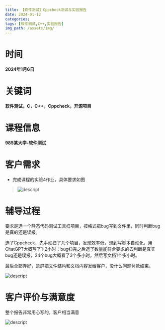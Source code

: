 ```yaml
---
title: 【软件测试】Cppcheck测试与实验报告
date: 2024-01-12
categories:
tags: [软件测试,C++,实验报告]
img_path: /assets/img/
---
```



时间
====

**2024年1月6日**

关键词
======

**软件测试，C，C++，Cppcheck，开源项目**

课程信息
========

**985某大学-软件测试**

客户需求
========

-   完成课程的实验4作业，具体要求如图

> ![descript](【软件测试】Cppcheck测试开源项目_media/media/image1.jpg)

辅导过程
========

要求是选一个静态代码测试工具扫项目，按格式把bug写到文件里，同时判断bug是真的还是误报。

选了Cppcheck，先手动扫了几个项目，发现效率低，想到写脚本自动化，用ChatGPT大概写了1-2小时；bug扫完之后选了数量能符合要求的去判断是真实bug还是误报，24个bug大概看了2个多小时，然后写文档1个多小时。

最后全部弄好，录屏把文件结构和文档内容发给客户，没什么问题付款结束。

![descript](【软件测试】Cppcheck测试开源项目_media/media/image2.png)

客户评价与满意度
================

整个报告非常用心写的，客户相当满意

![descript](【软件测试】Cppcheck测试开源项目_media/media/image3.png)


